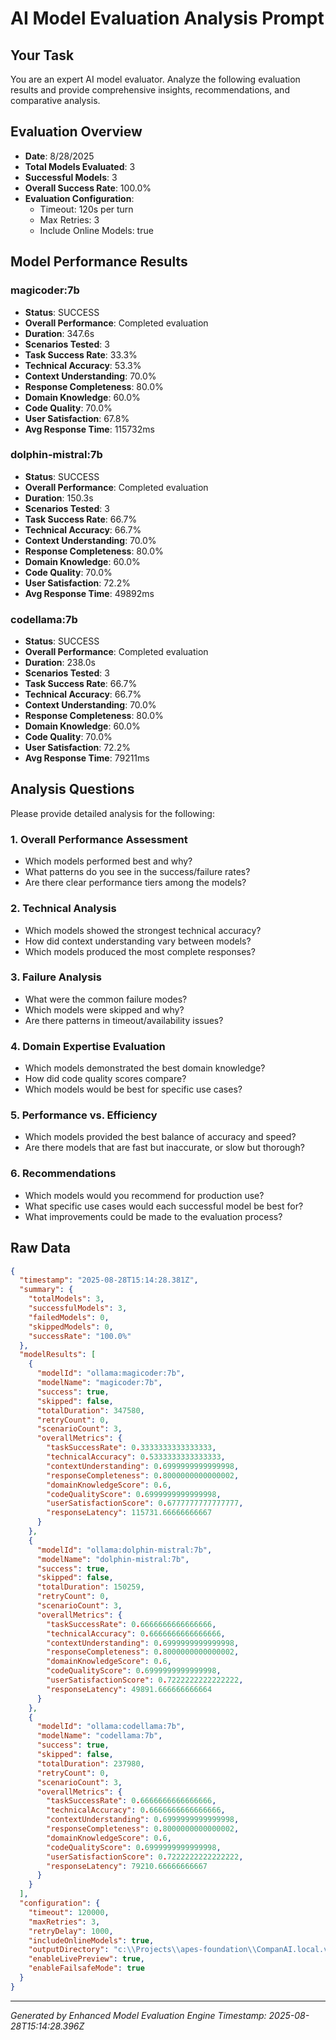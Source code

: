 # AI Model Evaluation Analysis Prompt

## Your Task
You are an expert AI model evaluator. Analyze the following evaluation results and provide comprehensive insights, recommendations, and comparative analysis.

## Evaluation Overview
- **Date**: 8/28/2025
- **Total Models Evaluated**: 3
- **Successful Models**: 3
- **Overall Success Rate**: 100.0%
- **Evaluation Configuration**: 
  - Timeout: 120s per turn
  - Max Retries: 3
  - Include Online Models: true

## Model Performance Results

### magicoder:7b
- **Status**: SUCCESS
- **Overall Performance**: Completed evaluation
- **Duration**: 347.6s
- **Scenarios Tested**: 3
- **Task Success Rate**: 33.3%
- **Technical Accuracy**: 53.3%
- **Context Understanding**: 70.0%
- **Response Completeness**: 80.0%
- **Domain Knowledge**: 60.0%
- **Code Quality**: 70.0%
- **User Satisfaction**: 67.8%
- **Avg Response Time**: 115732ms

### dolphin-mistral:7b
- **Status**: SUCCESS
- **Overall Performance**: Completed evaluation
- **Duration**: 150.3s
- **Scenarios Tested**: 3
- **Task Success Rate**: 66.7%
- **Technical Accuracy**: 66.7%
- **Context Understanding**: 70.0%
- **Response Completeness**: 80.0%
- **Domain Knowledge**: 60.0%
- **Code Quality**: 70.0%
- **User Satisfaction**: 72.2%
- **Avg Response Time**: 49892ms

### codellama:7b
- **Status**: SUCCESS
- **Overall Performance**: Completed evaluation
- **Duration**: 238.0s
- **Scenarios Tested**: 3
- **Task Success Rate**: 66.7%
- **Technical Accuracy**: 66.7%
- **Context Understanding**: 70.0%
- **Response Completeness**: 80.0%
- **Domain Knowledge**: 60.0%
- **Code Quality**: 70.0%
- **User Satisfaction**: 72.2%
- **Avg Response Time**: 79211ms

## Analysis Questions
Please provide detailed analysis for the following:

### 1. Overall Performance Assessment
- Which models performed best and why?
- What patterns do you see in the success/failure rates?
- Are there clear performance tiers among the models?

### 2. Technical Analysis
- Which models showed the strongest technical accuracy?
- How did context understanding vary between models?
- Which models produced the most complete responses?

### 3. Failure Analysis
- What were the common failure modes?
- Which models were skipped and why?
- Are there patterns in timeout/availability issues?

### 4. Domain Expertise Evaluation
- Which models demonstrated the best domain knowledge?
- How did code quality scores compare?
- Which models would be best for specific use cases?

### 5. Performance vs. Efficiency
- Which models provided the best balance of accuracy and speed?
- Are there models that are fast but inaccurate, or slow but thorough?

### 6. Recommendations
- Which models would you recommend for production use?
- What specific use cases would each successful model be best for?
- What improvements could be made to the evaluation process?

## Raw Data
```json
{
  "timestamp": "2025-08-28T15:14:28.381Z",
  "summary": {
    "totalModels": 3,
    "successfulModels": 3,
    "failedModels": 0,
    "skippedModels": 0,
    "successRate": "100.0%"
  },
  "modelResults": [
    {
      "modelId": "ollama:magicoder:7b",
      "modelName": "magicoder:7b",
      "success": true,
      "skipped": false,
      "totalDuration": 347580,
      "retryCount": 0,
      "scenarioCount": 3,
      "overallMetrics": {
        "taskSuccessRate": 0.3333333333333333,
        "technicalAccuracy": 0.5333333333333333,
        "contextUnderstanding": 0.6999999999999998,
        "responseCompleteness": 0.8000000000000002,
        "domainKnowledgeScore": 0.6,
        "codeQualityScore": 0.6999999999999998,
        "userSatisfactionScore": 0.6777777777777777,
        "responseLatency": 115731.66666666667
      }
    },
    {
      "modelId": "ollama:dolphin-mistral:7b",
      "modelName": "dolphin-mistral:7b",
      "success": true,
      "skipped": false,
      "totalDuration": 150259,
      "retryCount": 0,
      "scenarioCount": 3,
      "overallMetrics": {
        "taskSuccessRate": 0.6666666666666666,
        "technicalAccuracy": 0.6666666666666666,
        "contextUnderstanding": 0.6999999999999998,
        "responseCompleteness": 0.8000000000000002,
        "domainKnowledgeScore": 0.6,
        "codeQualityScore": 0.6999999999999998,
        "userSatisfactionScore": 0.7222222222222222,
        "responseLatency": 49891.666666666664
      }
    },
    {
      "modelId": "ollama:codellama:7b",
      "modelName": "codellama:7b",
      "success": true,
      "skipped": false,
      "totalDuration": 237980,
      "retryCount": 0,
      "scenarioCount": 3,
      "overallMetrics": {
        "taskSuccessRate": 0.6666666666666666,
        "technicalAccuracy": 0.6666666666666666,
        "contextUnderstanding": 0.6999999999999998,
        "responseCompleteness": 0.8000000000000002,
        "domainKnowledgeScore": 0.6,
        "codeQualityScore": 0.6999999999999998,
        "userSatisfactionScore": 0.7222222222222222,
        "responseLatency": 79210.66666666667
      }
    }
  ],
  "configuration": {
    "timeout": 120000,
    "maxRetries": 3,
    "retryDelay": 1000,
    "includeOnlineModels": true,
    "outputDirectory": "c:\\Projects\\apes-foundation\\CompanAI.local.v1",
    "enableLivePreview": true,
    "enableFailsafeMode": true
  }
}
```

---
*Generated by Enhanced Model Evaluation Engine*
*Timestamp: 2025-08-28T15:14:28.396Z*
